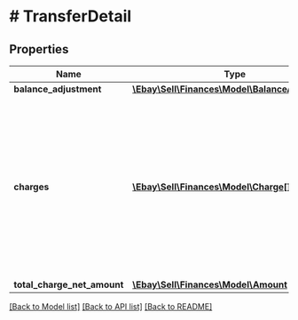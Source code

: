 # # TransferDetail

## Properties

Name | Type | Description | Notes
------------ | ------------- | ------------- | -------------
**balance_adjustment** | [**\Ebay\Sell\Finances\Model\BalanceAdjustment**](BalanceAdjustment.md) |  | [optional]
**charges** | [**\Ebay\Sell\Finances\Model\Charge[]**](Charge.md) | This container is an array of one or more charges related to the transfer. Charges can be related to an order cancellation, order return, case, payment dispute, etc. | [optional]
**total_charge_net_amount** | [**\Ebay\Sell\Finances\Model\Amount**](Amount.md) |  | [optional]

[[Back to Model list]](../../README.md#models) [[Back to API list]](../../README.md#endpoints) [[Back to README]](../../README.md)
